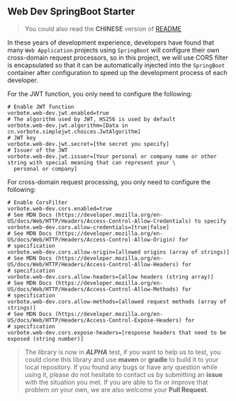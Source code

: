 ## Web Dev SpringBoot Starter

> You could also read the **CHINESE** version of [README](README_zh-CN.md)

In these years of development experience, developers have found that many `Web Application` projects using `SpringBoot` 
will configure their own cross-domain request processors, so in this project, we will use CORS filter is encapsulated so
that it can be automatically injected into the `SpringBoot` container after configuration to speed up the development 
process of each developer.

For the JWT function, you only need to configure the following:
````properties
# Enable JWT function
vorbote.web-dev.jwt.enabled=true
# The algorithm used by JWT, HS256 is used by default
vorbote.web-dev.jwt.algorithm=[Data in cn.vorbote.simplejwt.choices.JwtAlgorithm]
# JWT key
vorbote.web-dev.jwt.secret=[the secret you specify]
# Issuer of the JWT
vorbote.web-dev.jwt.issuer=[Your personal or company name or other string with special meaning that can represent your \
  personal or company]
````

For cross-domain request processing, you only need to configure the following:
````properties
# Enable CorsFilter
vorbote.web-dev.cors.enabled=true
# See MDN Docs (https://developer.mozilla.org/en-US/docs/Web/HTTP/Headers/Access-Control-Allow-Credentials) to specify
vorbote.web-dev.cors.allow-credentials=[true|false]
# See MDN Docs (https://developer.mozilla.org/en-US/docs/Web/HTTP/Headers/Access-Control-Allow-Origin) for 
# specification
vorbote.web-dev.cors.allow-origin=[allowed origins (array of strings)]
# See MDN Docs (https://developer.mozilla.org/en-US/docs/Web/HTTP/Headers/Access-Control-Allow-Headers) for 
# specification
vorbote.web-dev.cors.allow-headers=[allow headers (string array)]
# See MDN Docs (https://developer.mozilla.org/en-US/docs/Web/HTTP/Headers/Access-Control-Allow-Methods) for 
# specification
vorbote.web-dev.cors.allow-methods=[allowed request methods (array of strings)]
# See MDN Docs (https://developer.mozilla.org/en-US/docs/Web/HTTP/Headers/Access-Control-Expose-Headers) for 
# specification
vorbote.web-dev.cors.expose-headers=[response headers that need to be exposed (string number)]
````

> The library is now in **_ALPHA_** test, if you want to help us to test, you could clone this library and use 
> **maven** or **gradle** to build it to your local repository. If you found any bugs or have any question while using 
> it, please do not hesitate to contact us by submitting an **issue** with the situation you met. If you are able to
> fix or improve that problem on your own, we are also welcome your **Pull Request**.